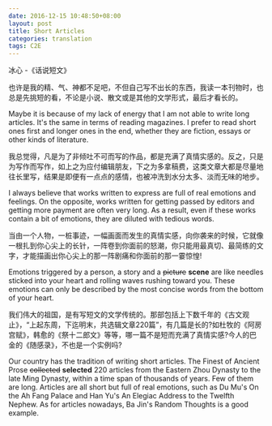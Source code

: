 ```yaml
---
date: 2016-12-15 10:48:50+08:00
layout: post
title: Short Articles
categories: translation
tags: C2E
---
```


冰心 -《话说短文》

也许是我的精、气、神都不足吧，不但自己写不出长的东西，我读一本刊物时，也总是先挑短的看，不论是小说、散文或是其他的文学形式，最后才看长的。

Maybe it is because of my lack of energy that I am not able to write long articles. It's the same in terms of reading magazines. I prefer to read short ones first and longer ones in the end, whether they are fiction, essays or other kinds of literature. 

我总觉得，凡是为了非倾吐不可而写的作品，都是充满了真情实感的。反之，只是为写作而写作，如上之为应付编辑朋友，下之为多拿稿费，这类文章大都是尽量地往长里写，结果是即便有一点点的感情，也被冲洗到水分太多、淡而无味的地步。

I always believe that works written to express are full of real emotions and feelings. On the opposite, works written for getting passed by editors and getting more payment are often very long. As a result, even if these works contain a bit of emotions, they are diluted with tedious words. 

当由一个人物，一桩事迹，一幅画面而发生的真情实感，向你袭来的时候，它就像一根扎到你心尖上的长针，一阵卷到你面前的怒潮，你只能用最真切、最简练的文字，才能描画出你心尖上的那一阵剧痛和你面前的那一霎惊惶!

Emotions triggered by a person, a story and a <del>picture</del> **scene** are like needles sticked into your heart and rolling waves rushing toward you. These emotions can only be described by the most concise words from the bottom of your heart. 

我们伟大的祖国，是有写短文的文学传统的。那部包括上下数千年的《古文观止》，“上起东周，下迄明末，共选辑文章220篇”，有几篇是长的?如杜牧的《阿房宫赋》，韩愈的《祭十二郎文》等等，哪一篇不是短而充满了真情实感?今人的巴金的《随感录》，不也是一个实例吗?

Our country has the tradition of writing short articles. The Finest of Ancient Prose <del>collected</del> **selected** 220 articles from the Eastern Zhou Dynasty to the late Ming Dynasty, within a time span of thousands of years. Few of them are long. Articles are all short but full of real emotions, such as Du Mu's On the Ah Fang Palace and Han Yu's An Elegiac Address to the Twelfth Nephew. As for articles nowadays, Ba Jin's Random Thoughts is a good example. 